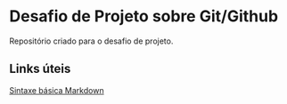 # Desafio de Projeto sobre Git/Github
Repositório criado para o desafio de projeto.

## Links úteis
[Sintaxe básica Markdown](https://www.markdownguide.org/basic-syntax)

